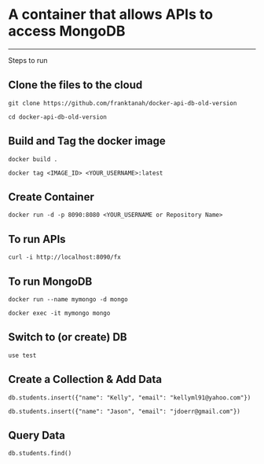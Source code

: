 

# A container that allows APIs to access MongoDB

---

Steps to run
## Clone the files to the cloud
`git clone https://github.com/franktanah/docker-api-db-old-version`

`cd docker-api-db-old-version`

## Build and Tag the docker image
`docker build .`

`docker tag <IMAGE_ID> <YOUR_USERNAME>:latest`

## Create Container
`docker run -d -p 8090:8080 <YOUR_USERNAME or Repository Name>`

## To run APIs
`curl -i http://localhost:8090/fx`

## To run MongoDB
`docker run --name mymongo -d mongo`

`docker exec -it mymongo mongo`

## Switch to (or create) DB
`use test`

## Create a Collection & Add Data
`db.students.insert({"name": "Kelly", "email": "kellyml91@yahoo.com"})`

`db.students.insert({"name": "Jason", "email": "jdoerr@gmail.com"})`

## Query Data
`db.students.find()`
